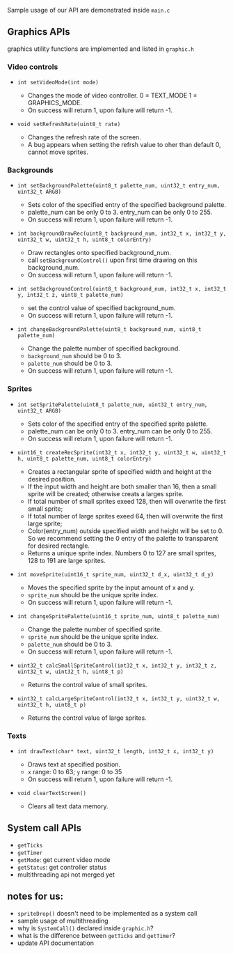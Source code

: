 Sample usage of our API are demonstrated inside `main.c`
## Graphics APIs
graphics utility functions are implemented and listed in `graphic.h`

### Video controls
 - `int setVideoMode(int mode)`
    - Changes the mode of video controller. 0 = TEXT_MODE 1 = GRAPHICS_MODE.
    - On success will return 1, upon failure will return -1.

 - `void setRefreshRate(uint8_t rate)`
    - Changes the refresh rate of the screen.
    - A bug appears when setting the refrsh value to oher than default 0, cannot move sprites.

### Backgrounds
 - `int setBackgroundPalette(uint8_t palette_num, uint32_t entry_num, uint32_t ARGB)`
    - Sets color of the specified entry of the specified background palette. 
    - palette_num can be only 0 to 3. entry_num can be only 0 to 255.
    - On success will return 1, upon failure will return -1.

 - `int backgroundDrawRec(uint8_t background_num, int32_t x, int32_t y, uint32_t w, uint32_t h, uint8_t colorEntry)`
    - Draw rectangles onto specified background_num.
    - call `setBackgroundControl()` upon first time drawing on this background_num.
    - On success will return 1, upon failure will return -1.

 - `int setBackgroundControl(uint8_t background_num, int32_t x, int32_t y, int32_t z, uint8_t palette_num)`
    - set the control value of specified background_num.
    - On success will return 1, upon failure will return -1.

 - `int changeBackgroundPalette(uint8_t background_num, uint8_t palette_num)`
    - Change the palette number of specified background.
    - `background_num` should be 0 to 3.
    - `palette_num` should be 0 to 3.
    - On success will return 1, upon failure will return -1.

### Sprites
 - `int setSpritePalette(uint8_t palette_num, uint32_t entry_num, uint32_t ARGB)`
    - Sets color of the specified entry of the specified sprite palette.
    - palette_num can be only 0 to 3. entry_num can be only 0 to 255.
    - On success will return 1, upon failure will return -1.

 - `uint16_t createRecSprite(int32_t x, int32_t y, uint32_t w, uint32_t h, uint8_t palette_num, uint8_t colorEntry)`
    - Creates a rectangular sprite of specified width and height at the desired position.
    - If the input width and height are both smaller than 16, then a small sprite will be created; otherwise creats a larges sprite.
    - If total number of small sprites exeed 128, then will overwrite the first small sprite;
    - If total number of large sprites exeed 64, then will overwrite the first large sprite;
    - Color(entry_num) outside specified width and height will be set to 0. So we recommend setting the 0 entry of the palette to transparent for desired rectangle.
    - Returns a unique sprite index. Numbers 0 to 127 are small sprites, 128 to 191 are large sprites.

 - `int moveSprite(uint16_t sprite_num, uint32_t d_x, uint32_t d_y)`
    - Moves the specified sprite by the input amount of x and y.
    - `sprite_num` should be the unique sprite index.
    - On success will return 1, upon failure will return -1.

 - `int changeSpritePalette(uint16_t sprite_num, uint8_t palette_num)`
    - Change the palette number of specified sprite.
    - `sprite_num` should be the unique sprite index.
    - `palette_num` should be 0 to 3.
    - On success will return 1, upon failure will return -1.

 - `uint32_t calcSmallSpriteControl(int32_t x, int32_t y, int32_t z, uint32_t w, uint32_t h, uint8_t p)`
    - Returns the control value of small sprites.

 - `uint32_t calcLargeSpriteControl(int32_t x, int32_t y, uint32_t w, uint32_t h, uint8_t p)`
    - Returns the control value of large sprites.

### Texts
 - `int drawText(char* text, uint32_t length, int32_t x, int32_t y)`
    - Draws text at specified position.
    - `x` range: 0 to 63; `y` range: 0 to 35
    - On success will return 1, upon failure will return -1.

 - `void clearTextScreen()`
    - Clears all text data memory.


## System call APIs
- `getTicks`
- `getTimer`
- `getMode`: get current video mode
- `getStatus`: get controller status
- multithreading api not merged yet


## notes for us: 
- `spriteDrop()` doesn't need to be implemented as a system call
- sample usage of multithreading
- why is `SystemCall()` declared inside `graphic.h`?
- what is the difference between `getTicks` and `getTimer`?
- update API documentation
